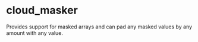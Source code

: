 # cloud_masker
Provides support for masked arrays and can pad any masked values by any amount with any value.
